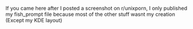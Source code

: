 If you came here after I posted a screenshot on r/unixporn, I only published my fish_prompt file because most of the other stuff wasnt my creation (Except my KDE layout)
